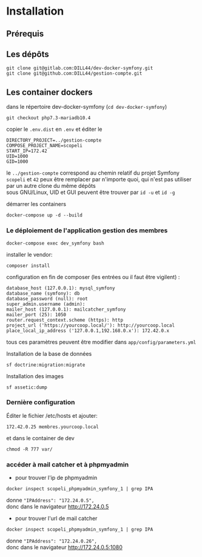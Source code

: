 # Installation

## Prérequis
## Les dépôts
```
git clone git@gitlab.com:DILL44/dev-docker-symfony.git
git clone git@github.com:DILL44/gestion-compte.git
```
## Les container dockers

dans le répertoire dev-docker-symfony (`cd dev-docker-symfony`)
```
git checkout php7.3-mariadb10.4
```

copier le `.env.dist` en `.env` et éditer le
```
DIRECTORY_PROJECT=../gestion-compte
COMPOSE_PROJECT_NAME=scopeli
START_IP=172.42
UID=1000
GID=1000
```
le `../gestion-compte` correspond au chemin relatif du projet Symfony  
`scopeli` et `42` peux être remplacer par n'importe quoi, qui n'est pas utiliser par un autre clone du même dépôts  
sous GNU/Linux, UID et GUI peuvent être trouver par `id -u` et `id -g`  

démarrer les containers
```
docker-compose up -d --build
```

### Le déploiement de l'application gestion des membres

`docker-compose exec dev_symfony bash`

installer le vendor:
```
composer install
```

configuration en fin de composer (les entrées ou il faut être vigilent) :
```
database_host (127.0.0.1): mysql_symfony
database_name (symfony): db
database_password (null): root
super_admin.username (admin):    
mailer_host (127.0.0.1): mailcatcher_symfony
mailer_port (25): 1050
router.request_context.scheme (https): http
project_url ('https://yourcoop.local/'): http://yourcoop.local
place_local_ip_address ('127.0.0.1,192.168.0.x'): 172.42.0.x
```

tous ces paramètres peuvent être modifier dans `app/config/parameters.yml`

Installation de la base de données
```
sf doctrine:migration:migrate
```
Installation des images
```
sf assetic:dump
```

### Dernière configuration
Éditer le fichier /etc/hosts et ajouter:
```
172.42.0.25 membres.yourcoop.local
```
et dans le container de dev
```
chmod -R 777 var/
```

### accéder à mail catcher et à phpmyadmin

* pour trouver l'ip de phpmyadmin
```
docker inspect scopeli_phpmyadmin_symfony_1 | grep IPA
```
donne `"IPAddress": "172.24.0.5",`  
donc dans le navigateur http://172.24.0.5

* pour trouver l'url de mail catcher
```
docker inspect scopeli_phpmyadmin_symfony_1 | grep IPA
```
donne `"IPAddress": "172.24.0.26",`  
donc dans le navigateur http://172.24.0.5:1080
